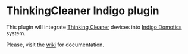 # ThinkingCleaner Indigo plugin

This plugin will integrate [Thinking Cleaner](<http://www.thinkingcleaner.com/>) devices into [Indigo Domotics](<http://www.indigodomo.com/>) system.

Please, visit the [wiki](<https://github.com/tenallero/Indigo-ThinkingCleaner/wiki>) for documentation.

